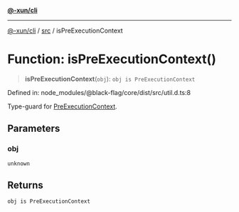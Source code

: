 [**@-xun/cli**](../../README.md)

***

[@-xun/cli](../../README.md) / [src](../README.md) / isPreExecutionContext

# Function: isPreExecutionContext()

> **isPreExecutionContext**(`obj`): `obj is PreExecutionContext`

Defined in: node\_modules/@black-flag/core/dist/src/util.d.ts:8

Type-guard for [PreExecutionContext](../type-aliases/PreExecutionContext.md).

## Parameters

### obj

`unknown`

## Returns

`obj is PreExecutionContext`
